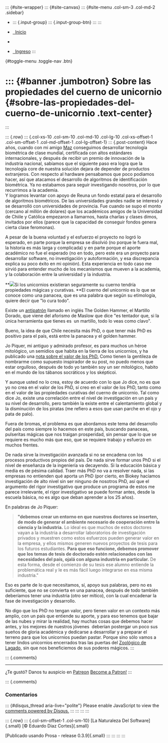 ::: {#site-wrapper}
::: {#site-canvas}
::: {#site-menu .col-sm-3 .col-md-2 .sidebar}
-   ::: {.input-group}
    ::: {.input-group-btn}
    :::
    :::

-   [  Inicio](/blog/lnds)

-   

-   [  Ingreso](/login)
:::

[](javascript:void(0)){#toggle-menu .toggle-nav .btn}

::: {#banner .jumbotron}
Sobre las propiedades del cuerno de unicornio {#sobre-las-propiedades-del-cuerno-de-unicornio .text-center}
=============================================
:::

::: {.row}
::: {.col-xs-10 .col-sm-10 .col-md-10 .col-lg-10 .col-xs-offset-1 .col-sm-offset-1 .col-md-offset-1 .col-lg-offset-1}
::: {.post-content}
Hace años, cuando con mi amigo [Maz](http://blog.maz.cl/) conseguimos
desarrollar tecnología biométrica de clase mundial, certificada con
altos estándares internacionales, y después de recibir un premio de
innovación de la industria nacional, sabíamos que el siguiente paso era
logra que la tecnología core de nuestra solución dejara de depender de
productos extranjeros. Con respecto al hardware pensabamos que poco
podiamos hacer, así que atacamos el desarrollo de algoritmos de
identificación biométrica. Ya no estabamos para seguir investigando
nosotros, por lo que recurrimos a la academia.\
Y logramos levantar con apoyo de Reuna un fondo estatal para el
desarrollo de algoritmos biométricos. De las universidades grandes nadie
se interesó y se desarrolló con universidades de provincia. Fue cuando
se supo el monto (cercano al millón de dolares) que los académicos
amigos de la Universidad de Chiile y Católica empezaron a llamarnos,
hasta charlas y clases dimos, invitados por ellos (parece que la
capacidad de conseguir fondos genera cierta clase feromonas).

A pesar de la buena voluntad y el esfuerzo el proyecto no logró lo
esperado, en parte porque la empresa se disolvió (no porque le fuera
mal, la historia es más larga y complicada) y en parte porque el aporte
académico no fue el esperado (no en todo, pero este era un proyecto para
desarrollar software, no investigación y autoformación, y esa
discrepancia explica su poco éxito en mi opinión). Esta experiencia en
todo caso me sirvió para entender mucho de los mecanismos que mueven a
la academia, y la colaboración entre la universidad y la industria.

*\*[![](http://www.lnds.net/blog/wp-content/uploads/2011/03/DamaYUnicornio-210x300.jpg)](http://www.lnds.net/blog/wp-content/uploads/2011/03/DamaYUnicornio.jpg)Si
los unicornios existieran seguramente su cuerno tendría propiedades
mágicas y curativas. \**El cuerno del unicornio es lo que se conoce como
una panacea, que es una palabra que según su etimología, quiere decir
que \"lo cura todo\".

Existe un
[antipatrón](http://es.wikipedia.org/wiki/Antipatr%C3%B3n_de_dise%C3%B1o)
llamado en inglés The Golden Hammer, el Martillo Dorado, que viene del
aforismo de Maslow que dice \"es tentador que, si la única herramienta
que tienes es  un martillo, todo lo veas como clavo\".

Bueno, la idea de que Chile necesita más PhD, o que tener más PhD es
positivo para el país, está entre la panacea y el golden hammer.

Jo Piquer, mi antiguo y admirado profesor, es para muchos un héroe
mitológico, un semidios que habita en la tierra de los unicornios, y ha
publicado una [nota sobre el valor de los
PhD.](http://dccuchile.blog.terra.cl/2011/03/15/el-valor-de-un-phd/)
Como tienen la gentileza de nombrarme como supuesto inspirador de su
post, no puedo menos que estar orgulloso, después de todo yo también soy
un ser mitológico, habito en el mundo de los tábanos socráticos y
los sképticoi.

Y aunque usted no lo crea, estoy de acuerdo con lo que Jo dice, no es
que yo no crea en el valor de los PhD, sí creo en el valor de los PhD,
tanto como en el valor de las propiedades curativas del cuerno de
unicornio. Tal como dice Jo, existe una correlación entre el nivel de
investigación en un país y su nivel de desarrollo, pero también la
existe entre el calentamiento global y la disminución de los piratas (me
refiero a esos que usan parche en el ojo y pata de palo).

Fuera de bromas, el problema es que abordamos este tema del desarrollo
del país como siempre lo hacemos en este país, buscando panaceas,
pulseritas mágicas que nos traigan prosperidad, sin pensar que lo que se
requiere es mucho más que eso, que se requiere trabajo y esfuerzo en
muchos frentes.

De nada sirve la investigación avanzada si no se encadena con los
procesos productivos propios del país. De nada sirve formar unos PhD si
el nivel de enseñanza de la ingeniería va decayendo. Si la educación
básica y media es de pésima calidad. Traer más PhD no va a resolver
nada, si las empresas no entienden qué aporta un PhD (por cierto, en
Biokey hacíamos investigación de alto nivel sin ser ninguno de nosotros
PhD, así que el argumento del rigor investigativo que produce un
programa de estos me parece irrelevante, el rigor investigativo se puede
formar antes, desde la escuela básica, no es algo que deban aprender a
los 25 años).

En palabras de Jo Piquer:

> **\"debemos crear un entorno en que nuestros doctores se inserten, de
> modo de generar el ambiente necesario de cooperación entre la ciencia
> y la industria.** Lo ideal es que muchos de estos doctores vayan a la
> industria a desarrollar laboratorios de investigación privados y
> muestren como estos esfuerzos pueden generar valor en la empresa, y
> ellos mismos generen nuevos proyectos de tesis para los futuros
> estudiantes. **Para que eso funcione, debemos promover que los temas
> de tesis de doctorado estén relacionados con las necesidades del país,
> ojalá con alguna industria en particular.** De esta forma, desde el
> comienzo de su tesis ese alumno entiende la problemática real y le es
> más fácil luego integrarse en esa misma industria.\"

Eso es parte de lo que necesitamos, sí, apoyo sus palabras, pero no es
suficiente, que no se convierta en una panacea, después de todo también
deberíamos tener una industria (otro ser mítico), con la cual encadenar
la fase de investigación y desarrollo.

No digo que los PhD no tengan valor, pero tienen valor en un contexto
más amplio, con un país que entiende su aporte, y para eso tenemos que
bajar de las nubes y mirar la realidad, hay muchas cosas que debemos
hacer antes, y los mejores de nuestros jóvenes  deberían postergar un
poco sus sueños de gloria académica y dedicarse a desarrollar y a
preparar el terreno para que los unicornios puedan pastar. Porque sino
sólo vamos a tener lindos unicornios encerrados tras las puertas
del [Zoológico de
Lagado](http://www.lnds.net/blog/2009/08/la-academia.html), sin que nos
beneficiemos de sus poderes mágicos.
:::

::: {.comments}

------------------------------------------------------------------------

¿Te gustó? Danos tu auspicio en [Patreon](https://www.patreon.com/lnds)
[Become a Patron!](https://www.patreon.com/bePatron?u=6503283)
:::

::: {.comments}
### Comentarios

::: {#disqus_thread aria-live="polite"}
Please enable JavaScript to view the [comments powered by
Disqus.](https://disqus.com/?ref_noscript)
:::
:::
:::
:::

::: {.row}
::: {.col-sm-offset-1 .col-sm-10}
[La Naturaleza Del Software]{.small} [© Eduardo Diaz Cortes]{.small}

[Publicado usando Prosa - release 0.3.9]{.small}
:::
:::
:::
:::
